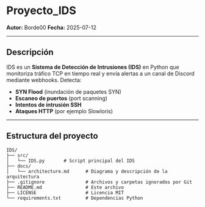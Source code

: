 # Proyecto_IDS

**Autor:** Borde00
**Fecha:** 2025-07-12

---

## Descripción

IDS es un **Sistema de Detección de Intrusiones (IDS)** en Python que monitoriza tráfico TCP en tiempo real y envía alertas a un canal de Discord mediante webhooks. Detecta:

- **SYN Flood** (inundación de paquetes SYN)  
- **Escaneo de puertos** (port scanning)  
- **Intentos de intrusión SSH**  
- **Ataques HTTP** (por ejemplo Slowloris)

---

## Estructura del proyecto

```text
IDS/
├── src/
│   └── IDS.py       # Script principal del IDS
├── docs/
│   └── architecture.md      # Diagrama y descripción de la arquitectura
├── .gitignore               # Archivos y carpetas ignorados por Git
├── README.md                # Este archivo
├── LICENSE                  # Licencia MIT
└── requirements.txt         # Dependencias Python
